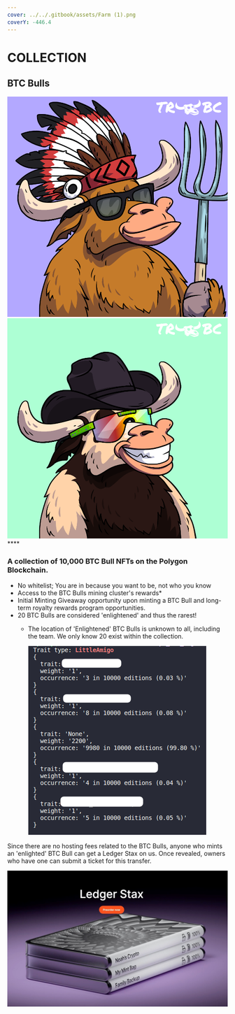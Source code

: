 ```yaml
---
cover: ../../.gitbook/assets/Farm (1).png
coverY: -446.4
---
```


# COLLECTION

## BTC Bulls

****![](../../.gitbook/assets/47.png)****![](../../.gitbook/assets/62.png)****

### **A collection of 10,000 BTC Bull NFTs on the Polygon Blockchain.**&#x20;

* No whitelist; You are in because you want to be, not who you know
* Access to the BTC Bulls mining cluster's rewards\*
* Initial Minting Giveaway opportunity upon minting a BTC Bull and long-term royalty rewards program opportunities.&#x20;
* &#x20;20 BTC Bulls are considered 'enlightened' and thus the rarest!&#x20;
  *   The location of 'Enlightened' BTC Bulls is unknown to all, including the team. We only know 20 exist within the collection.

      <img src="../../.gitbook/assets/image (4) (3).png" alt="" data-size="original">



Since there are no hosting fees related to the BTC Bulls, anyone who mints an 'enlighted' BTC Bull can get a Ledger Stax on us. Once revealed, owners who have one can submit a ticket for this transfer.&#x20;

![](<../../.gitbook/assets/image (3) (7).png>)
